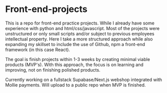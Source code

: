 ﻿# Front-end-projects

This is a repo for front-end practice projects. While I already have some experience with python and html/css/javascript. Most of the projects were unstructured or only small scripts and/or subject to previous employees intellectual property.
Here I take a more structured approach while also expanding my skillset to include the use of Github, npm a front-end framework (in this case React).

The goal is finish projects within 1-3 weeks by creating minimal viable products (MVP's). With this approach, the focus is on learning and improving, not on finishing polished products.



Currently working on a fullstack Supabase/Next.js webshop integrated with Mollie payments. Will upload to a public repo when MVP is finished.  










